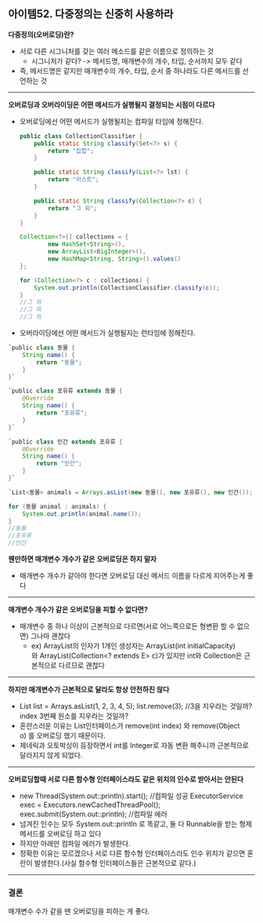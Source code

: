 ## **아이템52. 다중정의는 신중히 사용하라**

**다중정의(오버로딩)란?**

- 서로 다른 시그니처를 갖는 여러 메소드를 같은 이름으로 정의하는 것
    - 시그니처가 같다? -> 메서드명, 매개변수의 개수, 타입, 순서까지 모두 같다
- 즉, 메서드명은 같지만 매개변수의 개수, 타입, 순서 중 하나라도 다른 메서드를 선언하는 것

---

**오버로딩과 오버라이딩은 어떤 메서드가 실행될지 결정되는 시점이 다르다**

- 오버로딩에선 어떤 메서드가 실행될지는 컴파일 타임에 정해진다.
    
    ```java
    public class CollectionClassifier {
        public static String classify(Set<?> s) {
            return "집합";
        }
    
        public static String classify(List<?> lst) {
            return "리스트";
        }
    
        public static String classify(Collection<?> c) {
            return "그 외";
        }
    }
    ```
    
    ```java
    Collection<?>[] collections = {
            new HashSet<String>(),
            new ArrayList<BigInteger>(),
            new HashMap<String, String>().values()
    };
    
    for (Collection<?> c : collections) {
        System.out.println(CollectionClassifier.classify(c));
    }
    //그 외
    //그 외
    //그 외
    ```
    
- 오버라이딩에선 어떤 메서드가 실행될지는 런타임에 정해진다.

```java
`public class 동물 {
    String name() {
        return "동물";
    }
}`

`public class 포유류 extends 동물 {
    @Override
    String name() {
        return "포유류";
    }
}`

`public class 인간 extends 포유류 {
    @Override
    String name() {
        return "인간";
    }
}`

`List<동물> animals = Arrays.asList(new 동물(), new 포유류(), new 인간());

for (동물 animal : animals) {
    System.out.println(animal.name());
}
//동물
//포유류
//인간`
```

**웬만하면 매개변수 개수가 같은 오버로딩은 하지 말자**

- 매개변수 개수가 같아야 한다면 오버로딩 대신 메서드 이름을 다르게 지어주는게 좋다

---

**매개변수 개수가 같은 오버로딩을 피할 수 없다면?**

- 매개변수 중 하나 이상이 근본적으로 다르면(서로 어느쪽으로든 형변환 할 수 없으면) 그나마 괜찮다
    - ex) ArrayList의 인자가 1개인 생성자는 ArrayList(int initialCapacity)와 ArrayList(Collection<? extends E> c)가 있지만 int와 Collection은 근본적으로 다르므로 괜찮다

---

**하지만 매개변수가 근본적으로 달라도 항상 안전하진 않다**

- List<Integer> list = Arrays.asList(1, 2, 3, 4, 5);
list.remove(3); //3을 지우라는 것일까? index 3번째 원소를 지우라는 것일까?
- 혼란스러운 이유는 List<E>인터페이스가 remove(int index) 와 remove(Object o) 를 오버로딩 했기 때문이다.
- 제네릭과 오토박싱이 등장하면서 int를 Integer로 자동 변환 해주니까 근본적으로 달라지지 않게 되었다.

---

**오버로딩할때 서로 다른 함수형 인터페이스라도 같은 위치의 인수로 받아서는 안된다**

- new Thread(System.out::println).start(); //컴파일 성공
ExecutorService exec = Executors.newCachedThreadPool();
exec.submit(System.out::println); //컴파일 에러
- 넘겨진 인수는 모두 System.out::println 로 똑같고, 둘 다 Runnable을 받는 형제 메서드를 오버로딩 하고 있다
- 하지만 아래만 컴파일 에러가 발생한다.
- 정확한 이유는 모르겠으나 서로 다른 함수형 인터페이스라도 인수 위치가 같으면 혼란이 발생한다.(사실 함수형 인터페이스들은 근본적으로 같다.)

---

### **결론**

매개변수 수가 같을 땐 오버로딩을 피하는 게 좋다.
